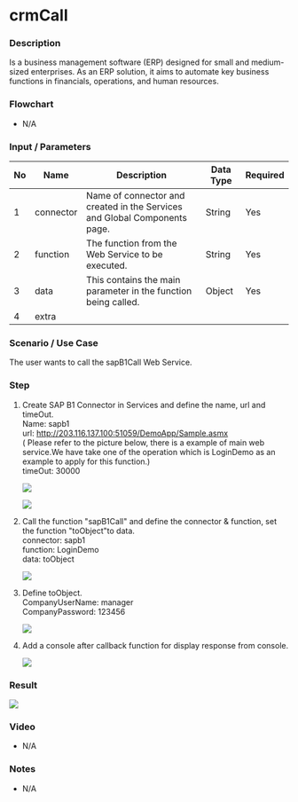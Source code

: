 # crmCall

### Description

Is a business management software (ERP) designed for small and medium-sized enterprises. As an ERP solution, it aims to automate key business functions in financials, operations, and human resources.

### Flowchart

- N/A 

### Input / Parameters

| No | Name | Description | Data Type | Required |
| ------ | ------ | ------ |------ | ------ |
| 1 | connector | Name of connector and created in the Services and Global Components page. | String | Yes  |
| 2 | function | The function from the Web Service to be executed. | String | Yes  |
| 3 | data | This contains the main parameter in the function being called. | Object | Yes |
| 4 | extra |  |  |  |

### Scenario / Use Case

The user wants to call the sapB1Call Web Service.

### Step

1. Create SAP B1 Connector in Services and         define the name, url and timeOut.
   <br>Name: sapb1<br>
   url: http://203.116.137.100:51059/DemoApp/Sample.asmx<br> ( Please refer to the picture below, there is a example of main web service.We have take one of the operation which is LoginDemo as an example to apply for this function.)<br>
   timeOut: 30000
   
   ![](../../../../document/function/Dataset/sapB1Call/sapB1Call-step-1.png?raw=true)
   
   ![](../../../../document/function/Dataset/sapB1Call/sapB1Call-step-2.png?raw=true)
   
2. Call the function "sapB1Call" and define           the connector & function, set the                    function "toObject"to data.
   <br>
   connector: sapb1<br>
   function: LoginDemo<br>
   data: toObject<br>
   
   ![](../../../../document/function/Dataset/sapB1Call/sapB1Call-step-3.png?raw=true)
   
3. Define toObject.
   <br>
   CompanyUserName: manager<br>
   CompanyPassword: 123456<br>

   ![](../../../../document/function/Dataset/sapB1Call/sapB1Call-step-4.png?raw=true)
  
4. Add a console after callback function for       display response from console.   
   
   ![](../../../../document/function/Dataset/sapB1Call/sapB1Call-step-5.png?raw=true)
 
### Result
   
![](../../../../document/function/Dataset/sapB1Call/sapB1Call-result-1.png?raw=true)

### Video

- N/A

<!--[![Video](http://i.imgur.com/Ot5DWAW.png)](https://youtu.be/StTqXEQ2l-Y?t=35s)-->

### Notes

- N/A